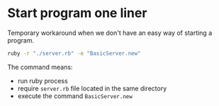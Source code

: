 # Start program one liner

Temporary workaround when we don't have an easy way of starting a program.

```bash
ruby -r "./server.rb" -e "BasicServer.new"
```

The command means:

- run ruby process
- require `server.rb` file located in the same directory
- execute the command `BasicServer.new`
